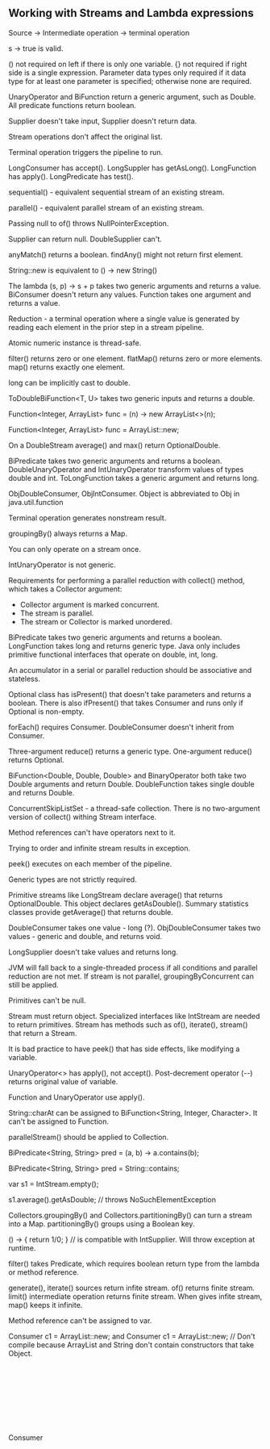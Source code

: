 ## Working with Streams and Lambda expressions

Source -> Intermediate operation -> terminal operation

s -> true is valid.

() not required on left if there is only one variable. {} not required if right side is a single expression. Parameter data types only required if it data type for at least one parameter is specified; otherwise none are required.

UnaryOperator and BiFunction return a generic argument, such as Double. All predicate functions return boolean.

Supplier doesn't take input, Supplier doesn't return data.

Stream operations don't affect the original list.

Terminal operation triggers the pipeline to run.

LongConsumer has accept(). LongSuppler has getAsLong(). LongFunction has apply(). LongPredicate has test().

sequential() - equivalent sequential stream of an existing stream.

parallel() - equivalent parallel stream of an existing stream.

Passing null to of() throws NullPointerException.

Supplier<Double> can return null. DoubleSupplier can't.

anyMatch() returns a boolean. findAny() might not return first element.

String::new is equivalent to () -> new String()

The lambda (s, p) -> s + p takes two generic arguments and returns a value. BiConsumer doesn't return any values. Function takes one argument and returns a value.

Reduction - a terminal operation where a single value is generated by reading each element in the prior step in a stream pipeline.

Atomic numeric instance is thread-safe.

filter() returns zero or one element. flatMap() returns zero or more elements. map() returns exactly one element.

long can be implicitly cast to double.

ToDoubleBiFunction<T, U> takes two generic inputs and returns a double.

Function<Integer, ArrayList> func = (n) -> new ArrayList<>(n);

Function<Integer, ArrayList> func = ArrayList::new;

On a DoubleStream average() and max() return OptionalDouble.

BiPredicate takes two generic arguments and returns a boolean. DoubleUnaryOperator and IntUnaryOperator transform values of types double and int. ToLongFunction takes a generic argument and returns long.

ObjDoubleConsumer, ObjIntConsumer. Object is abbreviated to Obj in java.util.function

Terminal operation generates nonstream result.

groupingBy() always returns a Map.

You can only operate on a stream once.

IntUnaryOperator is not generic.

Requirements for performing a parallel reduction with collect() method, which takes a Collector argument:
* Collector argument is marked concurrent.
* The stream is parallel.
* The stream or Collector is marked unordered.

BiPredicate takes two generic arguments and returns a boolean. LongFunction takes long and returns generic type. Java only includes primitive functional interfaces that operate on double, int, long.

An accumulator in a serial or parallel reduction should be associative and stateless.

Optional class has isPresent() that doesn't take parameters and returns a boolean. There is also ifPresent() that takes Consumer and runs only if Optional is non-empty.

forEach() requires Consumer. DoubleConsumer doesn't inherit from Consumer.

Three-argument reduce() returns a generic type. One-argument reduce() returns Optional.

BiFunction<Double, Double, Double> and BinaryOperator<Double> both take two Double arguments and return Double. DoubleFunction<Double> takes single double and returns Double.

ConcurrentSkipListSet - a thread-safe collection. There is no two-argument version of collect() withing Stream interface.

Method references can't have operators next to it.

Trying to order and infinite stream results in exception.

peek() executes on each member of the pipeline.

Generic types are not strictly required.

Primitive streams like LongStream declare average() that returns OptionalDouble. This object declares getAsDouble(). Summary statistics classes provide getAverage() that returns double.

DoubleConsumer takes one value - long (?). ObjDoubleConsumer takes two values - generic and double, and returns void.

LongSupplier doesn't take values and returns long.

JVM will fall back to a single-threaded process if all conditions and parallel reduction are not met. If stream is not parallel, groupingByConcurrent can still be applied.

Primitives can't be null.

Stream must return object. Specialized interfaces like IntStream are needed to return primitives. Stream has methods such as of(), iterate(), stream() that return a Stream.

It is bad practice to have peek() that has side effects, like modifying a variable.

UnaryOperator<> has apply(), not accept(). Post-decrement operator (--) returns original value of variable.

Function and UnaryOperator use apply().

String::charAt can be assigned to BiFunction<String, Integer, Character>. It can't be assigned to Function.

parallelStream() should be applied to Collection<E>.

BiPredicate<String, String> pred = (a, b) -> a.contains(b);

BiPredicate<String, String> pred = String::contains;

var s1 = IntStream.empty();

s1.average().getAsDouble; // throws NoSuchElementException

Collectors.groupingBy() and Collectors.partitioningBy() can turn a stream into a Map. partitioningBy() groups using a Boolean key.

() -> { return 1/0; } // is compatible with IntSupplier. Will throw exception at runtime.

filter() takes Predicate, which requires boolean return type from the lambda or method reference.

generate(), iterate() sources return infite stream. of() returns finite stream. limit() intermediate operation returns finite stream. When gives infite stream, map() keeps it infinite.

Method reference can't be assigned to var.

Consumer<Object> c1 = ArrayList::new; and Consumer<Object> c1 = ArrayList::new; // Don't compile because ArrayList and String don't contain constructors that take Object.

Consumer<Object> c2 = System.out::println; // Compiles since system.out.println(Object) exists.

partitioningBy returns a map with two keys, true and false. If no matches, value is empty list.

flatMapToInt() requires a Function with a return value of IntStream, not Stream.

s -> s + 1 matches DoubleUnaryOperator which takes double and return double. Matches Function<String, String>. Matches IntToLongFunction, since int can be implicitly cast to long. Doesn't match UnaryOperator, since (+) is not defined on Object. s -> s would match UnaryOperator.

Applying forEachOrdered() to a parallel stream forces the terminal operation to be performed in a single-threaded manner. Intermediate operations can still use parallel processing, since forEachOrdered() is only applied at the end of the pipeline.

IntSummaryStatistics

findFirst() is a terminal operation. ifPresent() is not part of the stream pipeline. It is a method on Optional.

orElseThrow() throws NoSuchElementException when Optional is empty.

| Function name          | Return type | Method name      | Parameters |
|------------------------|-------------|------------------|------------|
| Supplier\<T>           | T           | get()            | 0          |
| Consumer\<T>           | void        | accept(T)        | 1(T)       |
| BiConsumer\<T>         | void        | accept(T, U)     | 2(T, U)    |
| Predicate\<T>          | boolean     | test(T)          | 1(T)       |
| BiPredicate\<T, U>     | boolean     | test(T, U)       | 2(T, U)    |
| Function\<T, R>        | R           | apply(T)         | 1(T)       |
| BiFunction\<T, U, R>   | R           | apply(T, U)      | 2(T, U)    |
| UnaryOperator\<T>      | T           | apply(T)         | 1(T)       |
| BinaryOperator\<T>     | T           | apply(T, T)      | 2(T, T)    |
| DoubleFunction\<R>     | R           | apply(double)    | 1(double)  |
| ToDoubleFunction\<T>   | double      | applyAsDouble(T) | 1(T)       |
| ToIntBiFunction\<T, U> | int         | applyAsInt(T, U) | 2(T, U)    |

To be a parallel reduction, groupByConcurrent() must be used instead of groupingBy().

intValue() can be called on Long.

BooleanSupplier does not involve double, int, or long.

long can't become int without casting. mapToLong() is not available on LongStream.

Stateful lambdas should be avoided on both serial and parallel streams. One way to avoid modifying a List with a stateful lambda is to use a collector that outputs a List.

sorted() takes optional Comparator.

forEach() requires a Consumer.

Comparator returns int, takes two parameters.

IntSummaryStatistics has getCount() that returns long.

anyMatch(), allMatch(), noneMatch() take a Predicate.

final can only be used if type or var is specified.

flatMap() is used to turn a stream of collections into a one-dimensional stream. It doesn't matter if they are different types of Collection.

Predicate passed to removeIf() uses Integer.

IntFunction<Integer> takes int, returns Integer.

Stateful lambdas should be avoided with all streams.

BooleanSupplier and LongSupplier don't have get(). They have getAsBoolean() and getAsLong().

A collector that returns ConcurrentMap requires a BiConsumer in the forEach() method.
